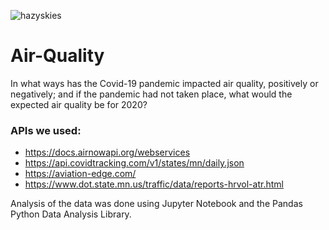 ![hazyskies](https://user-images.githubusercontent.com/70727613/97937396-38089400-1d44-11eb-85a6-3818e4a85bfc.jpg)



# **Air-Quality**

In what ways has the Covid-19 pandemic impacted air quality, positively or negatively; and if the pandemic had not taken place, what would the expected air quality be for 2020?




### **APIs we used:**

- https://docs.airnowapi.org/webservices
- https://api.covidtracking.com/v1/states/mn/daily.json
- https://aviation-edge.com/
- https://www.dot.state.mn.us/traffic/data/reports-hrvol-atr.html

Analysis of the data was done using Jupyter Notebook and the Pandas Python Data Analysis Library.
